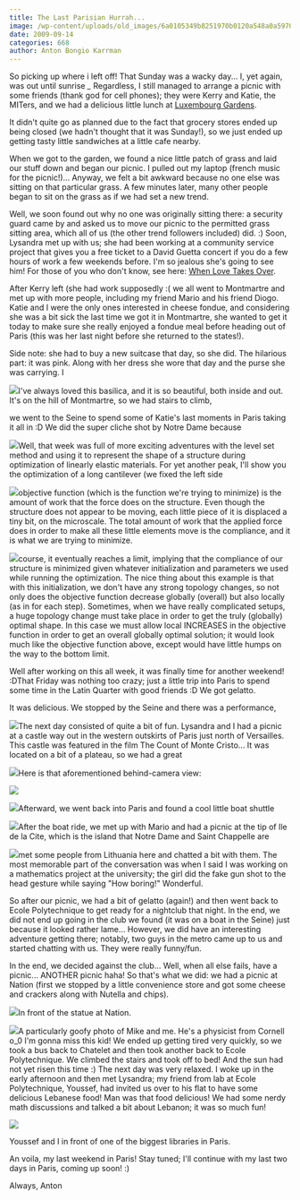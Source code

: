 ```yaml
---
title: The Last Parisian Hurrah...
image: /wp-content/uploads/old_images/6a0105349b8251970b0120a548a0a5970b-800wi.jpg
date: 2009-09-14
categories: 668
author: Anton Bongio Karrman
---
```



So picking up where i left off!
That Sunday was a wacky
day... I, yet again, was out until sunrise *_* Regardless, I still
managed to arrange a picnic with some friends (thank god for cell
phones); they were Kerry and Katie, the MITers, and we had a delicious
little lunch at [Luxembourg Gardens](https://en.wikipedia.org/wiki/Jardin_du_Luxembourg).

It didn't quite go as planned due to the fact that grocery stores ended
up being closed (we hadn't thought that it was Sunday!), so we just
ended up getting tasty little sandwiches at a little cafe nearby.

When
we got to the garden, we found a nice little patch of grass and laid
our stuff down and began our picnic. I pulled out my laptop (french
music for the picnic!)... Anyway, we felt a bit awkward because no one
else was sitting on that particular grass. A few minutes later, many
other people began to sit on the grass as if we had set a new trend.

Well, we soon found out why no one was originally sitting there: a
security guard came by and asked us to move our picnic to the permitted
grass sitting area, which all of us (the other trend followers
included) did. :) 
Soon, Lysandra met up with us; she had been
working at a community service project that gives you a free ticket to
a David Guetta concert if you do a few hours of work a few weekends
before. I'm so jealous she's going to see him! For those of you who
don't know, see here: [When Love Takes Over](https://www.youtube.com/watch?v=zudbz4hOcbc).

After
Kerry left (she had work supposedly :( we all went to Montmartre and
met up with more people, including my friend Mario and his friend
Diogo. Katie and I were the only ones interested in cheese fondue, and
considering she was a bit sick the last time we got it in Montmartre,
she wanted to get it today to make sure she really enjoyed a fondue
meal before heading out of Paris (this was her last night before she
returned to the states!).

Side note: she had to buy a new
suitcase that day, so she did. The hilarious part: it was pink. Along
with her dress she wore that day and the purse she was carrying. I


![](/old_images/6a0105349b8251970b0120a59f7278970c-800wi.jpg)I've always loved this basilica, and it is so beautiful, both inside
and out. It's on the hill of Montmartre, so we had stairs to climb,

we went to the Seine to spend some of Katie's last moments in Paris
taking it all in :D We did the super cliche shot by Notre Dame because


![](/old_images/6a0105349b8251970b0120a548ad26970b-800wi.jpg)Well,
that week was full of more exciting adventures with the level set
method and using it to represent the shape of a structure during
optimization of linearly elastic materials. For yet another peak, I'll
show you the optimization of a long cantilever (we fixed the left side


![](/old_images/6a0105349b8251970b0120a548b46f970b-800wi.jpg)objective function (which is the function we're trying to minimize) is
the amount of work that the force does on the structure. Even though
the structure does not appear to be moving, each little piece of it is
displaced a tiny bit, on the microscale. The total amount of work that
the applied force does in order to make all these little elements move
is the compliance, and it is what we are trying to minimize.


![](/old_images/6a0105349b8251970b0120a548bb86970b-800wi.jpg)course, it eventually reaches a limit, implying that the compliance of
our structure is minimized given whatever initialization and parameters
we used while running the optimization. The nice thing about this
example is that with this initialization, we don't have any strong
topology changes, so not only does the objective function decrease
globally (overall) but also locally (as in for each step). Sometimes,
when we have really complicated setups, a huge topology change must
take place in order to get the truly (globally) optimal shape. In this
case we must allow local INCREASES in the objective function in order
to get an overall globally optimal solution; it would look much like the
objective function above, except would have little humps on the way to
the bottom limit.

Well after working on this all week, it was finally time for another weekend! :DThat
Friday was nothing too crazy; just a little trip into Paris to spend
some time in the Latin Quarter with good friends :D We got gelatto.

It was delicious. We stopped by the Seine and there was a performance,


![](/old_images/6a0105349b8251970b0120a548c26e970b-800wi.jpg)The
next day consisted of quite a bit of fun. Lysandra and I had a
picnic at a castle way out in the western outskirts of Paris just north
of Versailles. This castle was featured in the film The Count of Monte
Cristo... It was located on a bit of a plateau, so we had a great


![](/old_images/6a0105349b8251970b0120a59fc302970c-800wi.jpg)Here is that aforementioned behind-camera view:


![](/old_images/6a0105349b8251970b0120a548d8a5970b-800wi.jpg)

![](/old_images/6a0105349b8251970b0120a59fca1f970c-800wi.jpg)Afterward, we went back into Paris and found a cool little boat shuttle


![](/old_images/6a0105349b8251970b0120a5498b90970b-800wi.jpg)After
the boat ride, we met up with Mario and had a picnic at the tip of Ile
de la Cite, which is the island that Notre Dame and Saint Chappelle are


![](/old_images/6a0105349b8251970b0120a548e383970b-800wi.jpg)met some people from Lithuania here and chatted a bit with them. The
most memorable part of the conversation was when I said I was working
on a mathematics project at the university; the girl did the fake gun
shot to the head gesture while saying "How boring!" Wonderful.

So
after our picnic, we had a bit of gelatto (again!) and then went back
to Ecole Polytechnique to get ready for a nightclub that night. In the
end, we did not end up going in the club we found (it was on a boat in
the Seine) just because it looked rather lame... However, we did have
an interesting adventure getting there; notably, two guys in the
metro came up to us and started chatting with us. They were really
funny/fun.

In the end, we decided against the club... Well,
when all else fails, have a picnic... ANOTHER picnic haha! So that's
what we did: we had a picnic at Nation (first we stopped by a little
convenience store and got some cheese and crackers along with Nutella
and chips).


![](/old_images/6a0105349b8251970b0120a59fe433970c-800wi.jpg)In front of the statue at Nation. 


![](/old_images/6a0105349b8251970b0120a5a0772f970c-800wi.jpg)A particularly goofy photo of Mike and me. He's a physicist from Cornell o_0 I'm gonna miss this kid! 
We ended up getting tired very quickly, so we took a bus back to Chatelet and then took another back to Ecole Polytechnique. We climbed the stairs and took off to bed! And the sun had not yet risen this time :)
The next day was very relaxed. I woke up in the early afternoon and then met Lysandra; my friend from lab at Ecole Polytechnique, Youssef, had invited us over to his flat to have some delicious Lebanese food! Man was that food delicious! We had some nerdy math discussions and talked a bit about Lebanon; it was so much fun!

![](/old_images/6a0105349b8251970b0120a59feed6970c-800wi.jpg)

Youssef and I in front of one of the biggest libraries in Paris.

An voila, my last weekend in Paris! Stay tuned; I'll continue with my last two days in Paris, coming up soon! :)

Always,
Anton

